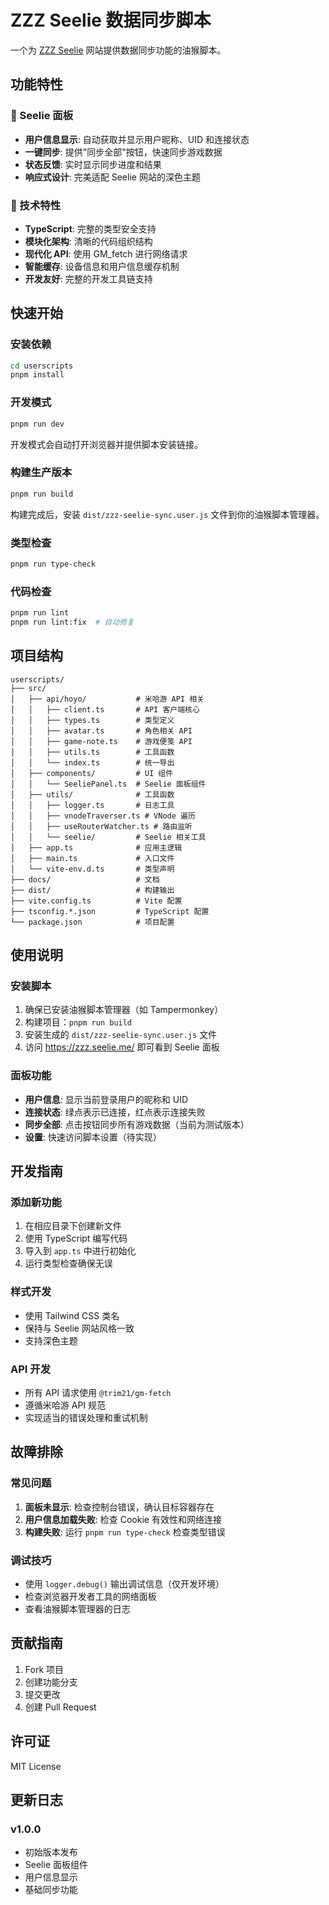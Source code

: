 # ZZZ Seelie 数据同步脚本

一个为 [ZZZ Seelie](https://zzz.seelie.me/) 网站提供数据同步功能的油猴脚本。

## 功能特性

### 🎯 Seelie 面板

- **用户信息显示**: 自动获取并显示用户昵称、UID 和连接状态
- **一键同步**: 提供"同步全部"按钮，快速同步游戏数据
- **状态反馈**: 实时显示同步进度和结果
- **响应式设计**: 完美适配 Seelie 网站的深色主题

### 🔧 技术特性

- **TypeScript**: 完整的类型安全支持
- **模块化架构**: 清晰的代码组织结构
- **现代化 API**: 使用 GM_fetch 进行网络请求
- **智能缓存**: 设备信息和用户信息缓存机制
- **开发友好**: 完整的开发工具链支持

## 快速开始

### 安装依赖

```bash
cd userscripts
pnpm install
```

### 开发模式

```bash
pnpm run dev
```

开发模式会自动打开浏览器并提供脚本安装链接。

### 构建生产版本

```bash
pnpm run build
```

构建完成后，安装 `dist/zzz-seelie-sync.user.js` 文件到你的油猴脚本管理器。

### 类型检查

```bash
pnpm run type-check
```

### 代码检查

```bash
pnpm run lint
pnpm run lint:fix  # 自动修复
```

## 项目结构

```
userscripts/
├── src/
│   ├── api/hoyo/           # 米哈游 API 相关
│   │   ├── client.ts       # API 客户端核心
│   │   ├── types.ts        # 类型定义
│   │   ├── avatar.ts       # 角色相关 API
│   │   ├── game-note.ts    # 游戏便笺 API
│   │   ├── utils.ts        # 工具函数
│   │   └── index.ts        # 统一导出
│   ├── components/         # UI 组件
│   │   └── SeeliePanel.ts  # Seelie 面板组件
│   ├── utils/              # 工具函数
│   │   ├── logger.ts       # 日志工具
│   │   ├── vnodeTraverser.ts # VNode 遍历
│   │   ├── useRouterWatcher.ts # 路由监听
│   │   └── seelie/         # Seelie 相关工具
│   ├── app.ts              # 应用主逻辑
│   ├── main.ts             # 入口文件
│   └── vite-env.d.ts       # 类型声明
├── docs/                   # 文档
├── dist/                   # 构建输出
├── vite.config.ts          # Vite 配置
├── tsconfig.*.json         # TypeScript 配置
└── package.json            # 项目配置
```

## 使用说明

### 安装脚本

1. 确保已安装油猴脚本管理器（如 Tampermonkey）
2. 构建项目：`pnpm run build`
3. 安装生成的 `dist/zzz-seelie-sync.user.js` 文件
4. 访问 https://zzz.seelie.me/ 即可看到 Seelie 面板

### 面板功能

- **用户信息**: 显示当前登录用户的昵称和 UID
- **连接状态**: 绿点表示已连接，红点表示连接失败
- **同步全部**: 点击按钮同步所有游戏数据（当前为测试版本）
- **设置**: 快速访问脚本设置（待实现）

## 开发指南

### 添加新功能

1. 在相应目录下创建新文件
2. 使用 TypeScript 编写代码
3. 导入到 `app.ts` 中进行初始化
4. 运行类型检查确保无误

### 样式开发

- 使用 Tailwind CSS 类名
- 保持与 Seelie 网站风格一致
- 支持深色主题

### API 开发

- 所有 API 请求使用 `@trim21/gm-fetch`
- 遵循米哈游 API 规范
- 实现适当的错误处理和重试机制

## 故障排除

### 常见问题

1. **面板未显示**: 检查控制台错误，确认目标容器存在
2. **用户信息加载失败**: 检查 Cookie 有效性和网络连接
3. **构建失败**: 运行 `pnpm run type-check` 检查类型错误

### 调试技巧

- 使用 `logger.debug()` 输出调试信息（仅开发环境）
- 检查浏览器开发者工具的网络面板
- 查看油猴脚本管理器的日志

## 贡献指南

1. Fork 项目
2. 创建功能分支
3. 提交更改
4. 创建 Pull Request

## 许可证

MIT License

## 更新日志

### v1.0.0

- 初始版本发布
- Seelie 面板组件
- 用户信息显示
- 基础同步功能
